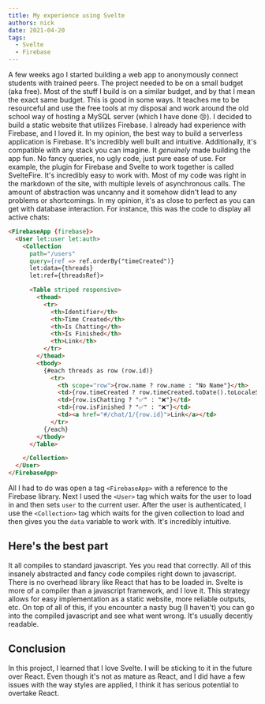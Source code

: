 ```yaml
---
title: My experience using Svelte
authors: nick
date: 2021-04-20
tags: 
  - Svelte
  - Firebase
---
```


A few weeks ago I started building a web app to anonymously connect students with trained peers. The project needed to be on a small budget (aka free). Most of the stuff I build is on a similar budget, and by that I mean the exact same budget. This is good in some ways. It teaches me to be resourceful and use the free tools at my disposal and work around the old school way of hosting a MySQL server (which I have done 😢). I decided to build a static website that utilizes Firebase. I already had experience with Firebase, and I loved it. In my opinion, the best way to build a serverless application is Firebase. It's incredibly well built and intuitive. Additionally, it's compatible with any stack you can imagine. It *genuinely* made building the app fun. No fancy queries, no ugly code, just pure ease of use. For example, the plugin for Firebase and Svelte to work together is called SvelteFire. It's incredibly easy to work with. Most of my code was right in the markdown of the site, with multiple levels of asynchronous calls. The amount of abstraction was uncanny and it somehow didn't lead to any problems or shortcomings. In my opinion, it's as close to perfect as you can get with database interaction. For instance, this was the code to display all active chats:

```html
<FirebaseApp {firebase}>
  <User let:user let:auth>
    <Collection 
      path="/users" 
      query={ref => ref.orderBy("timeCreated")}
      let:data={threads}
      let:ref={threadsRef}>

      <Table striped responsive>
        <thead>
          <tr>
            <th>Identifier</th>
            <th>Time Created</th>
            <th>Is Chatting</th>
            <th>Is Finished</th>
            <th>Link</th>
          </tr>
        </thead>
        <tbody>
          {#each threads as row (row.id)}
            <tr>
              <th scope="row">{row.name ? row.name : "No Name"}</th>
              <td>{row.timeCreated ? row.timeCreated.toDate().toLocaleString() : "..."}</td>
              <td>{row.isChatting ? "✅" : "❌"}</td>
              <td>{row.isFinished ? "✅" : "❌"}</td>
              <td><a href="#/chat/1/{row.id}">Link</a></td>
            </tr>
          {/each}
        </tbody>
      </Table>

    </Collection>
  </User>
</FirebaseApp>
```

All I had to do was open a tag `<FirebaseApp>` with a reference to the Firebase library. Next I used the `<User>` tag which waits for the user to load in and then sets `user` to the current user. After the user is authenticated, I use the `<Collection>` tag which waits for the given collection to load and then gives you the `data` variable to work with. It's incredibly intuitive. 

## Here's the best part

It all compiles to standard javascript. Yes you read that correctly. All of this insanely abstracted and fancy code compiles right down to javascript. There is no overhead library like React that has to be loaded in. Svelte is more of a compiler than a javascript framework, and I love it. This strategy allows for easy implementation as a static website, more reliable outputs, etc. On top of all of this, if you encounter a nasty bug (I haven't) you can go into the compiled javascript and see what went wrong. It's usually decently readable.

## Conclusion

In this project, I learned that I love Svelte. I will be sticking to it in the future over React. Even though it's not as mature as React, and I did have a few issues with the way styles are applied, I think it has serious potential to overtake React. 

